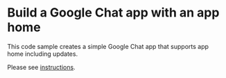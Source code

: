 # Build a Google Chat app with an app home

This code sample creates a simple Google Chat app that supports
app home including updates.

Please see [instructions](https://developers.google.com/workspace/chat/send-app-home-card-message).
